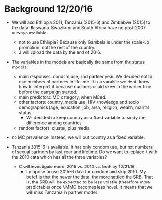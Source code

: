 Background 12/20/16
==

* We will add Ethiopia 2011, Tanzania (2015-6) and Zimbabwe (2015) to the data.  Baswana, Swaziland and South Africa have no post-2007 surveys available.
   * not to use Ethiopia?  Because only Gambela is under the scale-up promotion, not the rest of the country.
    * J will upload the data by the end of 2016.
  
* The variables in the models are basically the same from the status models:  
  
  * main responses:  condom use, and partner year.  We decided not to use numbers of partners in lifetime.  It is a varabile we dont' know how to interpret it because numbers could skew in the earlier time before the campaign started.
  * main predictors: MC category, when MCed.
  * other factors:  country, media use, HIV knowledge and socio demographics (age, education, job, area, religion, wealth, marital status)
      * We decided to keep country as a fixed variable to study the difference among countries.
  * random factors:  cluster, plus media

* no MC prevalence.  Instead, we will put country as a fixed variable.

* Tanzania 2015-6 is available.  It has only condom use, but not numbers of sexual partners by last year and lifetime.  Do we want to replace it with the 2010 data which has all the three variables?
  * C will investigate more:  2015 vs. 2010 vs. both by 12/21/16
      * I propose to use 2015-6 data for condom and skip 2010.  My belief is that the newer the data, the more settled the SRB.  That is, the SRB will be expected to be less volatile (therefore more predictable) once VMMC becomes less novel.  It means that we will miss Tanzania in partner model.
